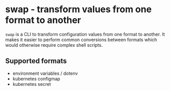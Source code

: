# swap - transform values from one format to another

`swap` is a CLI to transform configuration values from one format to another.
It makes it easier to perform common conversions between formats which would
otherwise require complex shell scripts. 

## Supported formats

* environment variables / dotenv
* kubernetes configmap
* kubernetes secret


